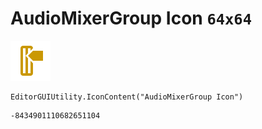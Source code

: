 # AudioMixerGroup Icon `64x64`
<img src="/img/AudioMixerGroup%20Icon.png" width=64 height=64>

``` CSharp
EditorGUIUtility.IconContent("AudioMixerGroup Icon")
```
```
-8434901110682651104
```
